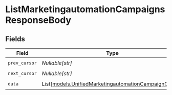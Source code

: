 # ListMarketingautomationCampaignsResponseBody


## Fields

| Field                                                                                                          | Type                                                                                                           | Required                                                                                                       | Description                                                                                                    |
| -------------------------------------------------------------------------------------------------------------- | -------------------------------------------------------------------------------------------------------------- | -------------------------------------------------------------------------------------------------------------- | -------------------------------------------------------------------------------------------------------------- |
| `prev_cursor`                                                                                                  | *Nullable[str]*                                                                                                | :heavy_check_mark:                                                                                             | N/A                                                                                                            |
| `next_cursor`                                                                                                  | *Nullable[str]*                                                                                                | :heavy_check_mark:                                                                                             | N/A                                                                                                            |
| `data`                                                                                                         | List[[models.UnifiedMarketingautomationCampaignOutput](../models/unifiedmarketingautomationcampaignoutput.md)] | :heavy_check_mark:                                                                                             | N/A                                                                                                            |